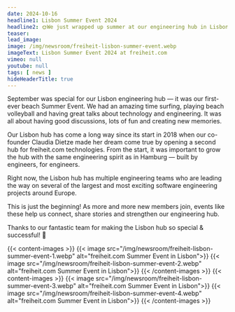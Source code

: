 ```yaml
---
date: 2024-10-16
headline1: Lisbon Summer Event 2024
headline2: 🌞We just wrapped up summer at our engineering hub in Lisbon! 🌊
teaser:
lead_image:
image: /img/newsroom/freiheit-lisbon-summer-event.webp
imageText: Lisbon Summer Event 2024 at freiheit.com
vimeo: null
youtube: null
tags: [ news ]
hideHeaderTitle: true
---
```


September was special for our Lisbon engineering hub — it was our first-ever beach Summer Event. We had an amazing time surfing, playing beach volleyball and having great talks about technology and engineering.
It was all about having good discussions, lots of fun and creating new memories.

Our Lisbon hub has come a long way since its start in 2018 when our
co-founder Claudia Dietze made her dream come true by opening a second hub for freiheit.com technologies.
From the start, it was important to grow the hub with the same engineering spirit as in Hamburg — built by engineers, for engineers.

Right now, the Lisbon hub has multiple engineering teams who are leading the way on several of the largest and most exciting software engineering projects around Europe.

This is just the beginning! As more and more new members join, events like these help us connect, share stories and strengthen our engineering hub.

Thanks to our fantastic team for making the Lisbon hub so special & successful! 🚀

{{< content-images >}}
    {{< image src="/img/newsroom/freiheit-lisbon-summer-event-1.webp" alt="freiheit.com Summer Event in Lisbon">}}
    {{< image src="/img/newsroom/freiheit-lisbon-summer-event-2.webp" alt="freiheit.com Summer Event in Lisbon">}}
{{< /content-images >}}
{{< content-images >}}
    {{< image src="/img/newsroom/freiheit-lisbon-summer-event-3.webp" alt="freiheit.com Summer Event in Lisbon">}}
    {{< image src="/img/newsroom/freiheit-lisbon-summer-event-4.webp" alt="freiheit.com Summer Event in Lisbon">}}
{{< /content-images >}}

